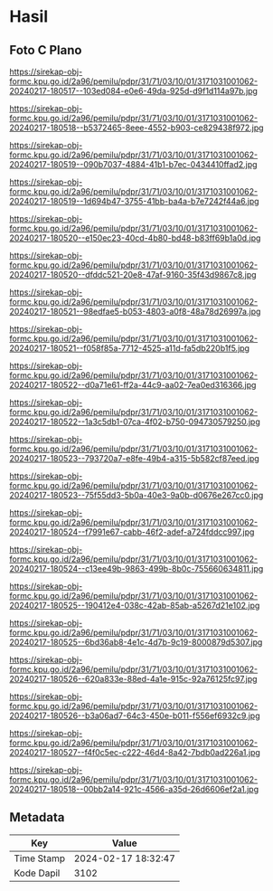 # Hasil

## Foto C Plano

https://sirekap-obj-formc.kpu.go.id/2a96/pemilu/pdpr/31/71/03/10/01/3171031001062-20240217-180517--103ed084-e0e6-49da-925d-d9f1d114a97b.jpg

https://sirekap-obj-formc.kpu.go.id/2a96/pemilu/pdpr/31/71/03/10/01/3171031001062-20240217-180518--b5372465-8eee-4552-b903-ce829438f972.jpg

https://sirekap-obj-formc.kpu.go.id/2a96/pemilu/pdpr/31/71/03/10/01/3171031001062-20240217-180519--090b7037-4884-41b1-b7ec-0434410ffad2.jpg

https://sirekap-obj-formc.kpu.go.id/2a96/pemilu/pdpr/31/71/03/10/01/3171031001062-20240217-180519--1d694b47-3755-41bb-ba4a-b7e7242f44a6.jpg

https://sirekap-obj-formc.kpu.go.id/2a96/pemilu/pdpr/31/71/03/10/01/3171031001062-20240217-180520--e150ec23-40cd-4b80-bd48-b83ff69b1a0d.jpg

https://sirekap-obj-formc.kpu.go.id/2a96/pemilu/pdpr/31/71/03/10/01/3171031001062-20240217-180520--dfddc521-20e8-47af-9160-35f43d9867c8.jpg

https://sirekap-obj-formc.kpu.go.id/2a96/pemilu/pdpr/31/71/03/10/01/3171031001062-20240217-180521--98edfae5-b053-4803-a0f8-48a78d26997a.jpg

https://sirekap-obj-formc.kpu.go.id/2a96/pemilu/pdpr/31/71/03/10/01/3171031001062-20240217-180521--f058f85a-7712-4525-a11d-fa5db220b1f5.jpg

https://sirekap-obj-formc.kpu.go.id/2a96/pemilu/pdpr/31/71/03/10/01/3171031001062-20240217-180522--d0a71e61-ff2a-44c9-aa02-7ea0ed316366.jpg

https://sirekap-obj-formc.kpu.go.id/2a96/pemilu/pdpr/31/71/03/10/01/3171031001062-20240217-180522--1a3c5db1-07ca-4f02-b750-094730579250.jpg

https://sirekap-obj-formc.kpu.go.id/2a96/pemilu/pdpr/31/71/03/10/01/3171031001062-20240217-180523--793720a7-e8fe-49b4-a315-5b582cf87eed.jpg

https://sirekap-obj-formc.kpu.go.id/2a96/pemilu/pdpr/31/71/03/10/01/3171031001062-20240217-180523--75f55dd3-5b0a-40e3-9a0b-d0676e267cc0.jpg

https://sirekap-obj-formc.kpu.go.id/2a96/pemilu/pdpr/31/71/03/10/01/3171031001062-20240217-180524--f7991e67-cabb-46f2-adef-a724fddcc997.jpg

https://sirekap-obj-formc.kpu.go.id/2a96/pemilu/pdpr/31/71/03/10/01/3171031001062-20240217-180524--c13ee49b-9863-499b-8b0c-755660634811.jpg

https://sirekap-obj-formc.kpu.go.id/2a96/pemilu/pdpr/31/71/03/10/01/3171031001062-20240217-180525--190412e4-038c-42ab-85ab-a5267d21e102.jpg

https://sirekap-obj-formc.kpu.go.id/2a96/pemilu/pdpr/31/71/03/10/01/3171031001062-20240217-180525--6bd36ab8-4e1c-4d7b-9c19-8000879d5307.jpg

https://sirekap-obj-formc.kpu.go.id/2a96/pemilu/pdpr/31/71/03/10/01/3171031001062-20240217-180526--620a833e-88ed-4a1e-915c-92a76125fc97.jpg

https://sirekap-obj-formc.kpu.go.id/2a96/pemilu/pdpr/31/71/03/10/01/3171031001062-20240217-180526--b3a06ad7-64c3-450e-b011-f556ef6932c9.jpg

https://sirekap-obj-formc.kpu.go.id/2a96/pemilu/pdpr/31/71/03/10/01/3171031001062-20240217-180527--f4f0c5ec-c222-46d4-8a42-7bdb0ad226a1.jpg

https://sirekap-obj-formc.kpu.go.id/2a96/pemilu/pdpr/31/71/03/10/01/3171031001062-20240217-180518--00bb2a14-921c-4566-a35d-26d6606ef2a1.jpg


## Metadata

| Key        | Value               |
| ---------- | ------------------- |
| Time Stamp | 2024-02-17 18:32:47 |
| Kode Dapil | 3102                |



